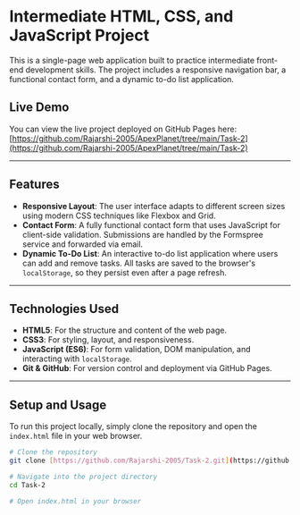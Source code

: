 # Intermediate HTML, CSS, and JavaScript Project

This is a single-page web application built to practice intermediate front-end development skills. The project includes a responsive navigation bar, a functional contact form, and a dynamic to-do list application.

## Live Demo

You can view the live project deployed on GitHub Pages here:
[https://github.com/Rajarshi-2005/ApexPlanet/tree/main/Task-2](https://github.com/Rajarshi-2005/ApexPlanet/tree/main/Task-2)


---

## Features

* **Responsive Layout**: The user interface adapts to different screen sizes using modern CSS techniques like Flexbox and Grid.
* **Contact Form**: A fully functional contact form that uses JavaScript for client-side validation. Submissions are handled by the Formspree service and forwarded via email.
* **Dynamic To-Do List**: An interactive to-do list application where users can add and remove tasks. All tasks are saved to the browser's `localStorage`, so they persist even after a page refresh.

---

## Technologies Used

* **HTML5**: For the structure and content of the web page.
* **CSS3**: For styling, layout, and responsiveness.
* **JavaScript (ES6)**: For form validation, DOM manipulation, and interacting with `localStorage`.
* **Git & GitHub**: For version control and deployment via GitHub Pages.

---

## Setup and Usage

To run this project locally, simply clone the repository and open the `index.html` file in your web browser.

```bash
# Clone the repository
git clone [https://github.com/Rajarshi-2005/Task-2.git](https://github.com/Rajarshi-2005/Task-2)

# Navigate into the project directory
cd Task-2

# Open index.html in your browser
